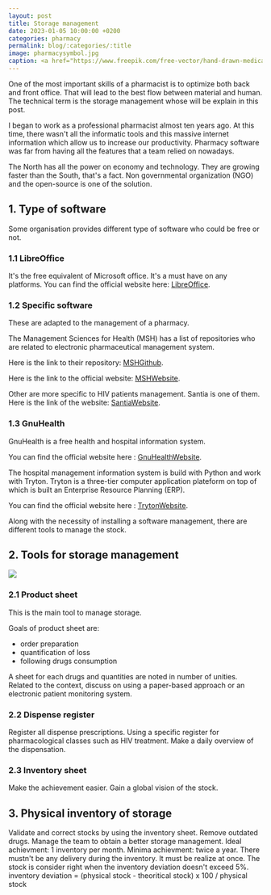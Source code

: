 ```yaml
---
layout: post
title: Storage management
date: 2023-01-05 10:00:00 +0200
categories: pharmacy
permalink: blog/:categories/:title
image: pharmacysymbol.jpg
caption: <a href="https://www.freepik.com/free-vector/hand-drawn-medical-pharmacy-symbol_29900479.htm#page=3&query=pharmacy&position=9&from_view=search&track=sph">Image by Freepik</a>
---
```

One of the most important skills of a pharmacist is to optimize both back and front office. That will lead to the best flow between material and human. The technical term is the storage management whose will be explain in this post.

I began to work as a professional pharmacist almost ten years ago. At this time, there wasn't all the informatic tools and this massive internet information which allow us to increase our productivity. Pharmacy software was far from having all the features that a team relied on nowadays.

The North has all the power on economy and technology. They are growing faster than the South, that's a fact.
Non governmental organization (NGO) and the open-source is one of the solution.

## 1. Type of software

Some organisation provides different type of software who could be free or not.

### 1.1 LibreOffice

It's the free equivalent of Microsoft office.
It's a must have on any platforms.
You can find the official website here: [LibreOffice](https://www.libreoffice.org/).

### 1.2 Specific software

These are adapted to the management of a pharmacy.

The Management Sciences for Health (MSH) has a list of repositories who are related to electronic pharmaceutical management system.

Here is the link to their repository: [MSHGithub](https://github.com/MSH).

Here is the link to the official website: [MSHWebsite](https://msh.org/).

Other are more specific to HIV patients management.
Santia is one of them. Here is the link of the website: [SantiaWebsite](https://www.santia.org/).

### 1.3 GnuHealth

GnuHealth is a free health and hospital information system.

You can find the official website here : [GnuHealthWebsite](https://www.gnuhealth.org/).

The hospital management information system is build with Python and work with Tryton. Tryton is a three-tier computer application plateform on top of which is built an Enterprise Resource Planning (ERP).

You can find the official website here : [TrytonWebsite](http://www.tryton.org/).

Along with the necessity of installing a software management, there are different tools to manage the stock.

## 2. Tools for storage management

<img src="{{ site.image_path }}/storage_tables.png" class="image">

### 2.1 Product sheet

This is the main tool to manage storage.

Goals of product sheet are:

+ order preparation
+ quantification of loss
+ following drugs consumption

A sheet for each drugs and quantities are noted in number of unities.
Related to the context, discuss on using a paper-based approach or an electronic patient monitoring system.

### 2.2 Dispense register

Register all dispense prescriptions.
Using a specific register for pharmacological classes such as HIV treatment.
Make a daily overview of the dispensation.

### 2.3 Inventory sheet

Make the achievement easier.
Gain a global vision of the stock.

## 3. Physical inventory of storage

Validate and correct stocks by using the inventory sheet.
Remove outdated drugs.
Manage the team to obtain a better storage management.
Ideal achievment: 1 inventory per month.
Minima achievment: twice a year.
There mustn't be any delivery during the inventory. It must be realize at once.
The stock is consider right when the inventory deviation doesn't exceed 5%.
inventory deviation = (physical stock - theoritical stock) x 100 / physical stock
